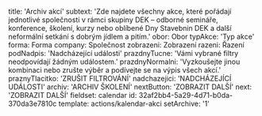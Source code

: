 title: 'Archiv akcí'
subtext: 'Zde najdete všechny akce, které pořádají jednotlivé společnosti v rámci skupiny DEK – odborné semináře, konference, školení, kurzy nebo oblíbené Dny Stavebnin DEK a další neformální setkání s dobrým jídlem a pitím.'
obor: Obor
typAkce: 'Typ akce'
forma: Forma
company: Společnost
zobrazeni: Zobrazení
razeni: Řazení
podNadpis: 'Nadcházející události'
prazdnyTucne: 'Vámi vybrané filtry neodpovídají žádným událostem.'
prazdnyNormalni: 'Vyzkoušejte jinou kombinaci nebo zrušte výběr a podívejte se na výpis všech akcí.'
praznyTlacitko: 'ZRUŠIT FILTROVÁNÍ'
nadchazejici: 'NADCHÁZEJÍCÍ UDÁLOSTI'
archiv: 'ARCHIV ŠKOLENÍ'
nextButton: 'ZOBRAZIT DALŠÍ'
next: 'ZOBRAZIT DALŠÍ'
fieldset: calendar
id: 32af2bb4-5a29-4d71-b0da-370da3e7810c
template: actions/kalendar-akci
setArchive: '1'
